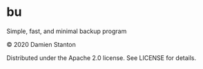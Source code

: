 # bu

Simple, fast, and minimal backup program

© 2020 Damien Stanton

Distributed under the Apache 2.0 license. See LICENSE for details.

